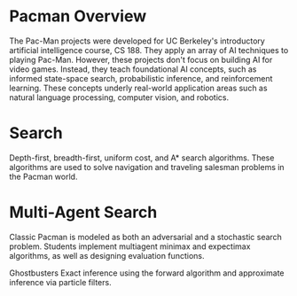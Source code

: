 # Pacman Overview
The Pac-Man projects were developed for UC Berkeley's introductory artificial intelligence course, CS 188. They apply an array of AI techniques to playing Pac-Man. However, these projects don't focus on building AI for video games. Instead, they teach foundational AI concepts, such as informed state-space search, probabilistic inference, and reinforcement learning. These concepts underly real-world application areas such as natural language processing, computer vision, and robotics.


# Search 
Depth-first, breadth-first, uniform cost, and A* search algorithms. These algorithms are used to solve navigation and traveling salesman problems in the Pacman world.


# Multi-Agent Search 
Classic Pacman is modeled as both an adversarial and a stochastic search problem. Students implement multiagent minimax and expectimax algorithms, as well as designing evaluation functions.


Ghostbusters 
Exact inference using the forward algorithm and approximate inference via particle filters.
